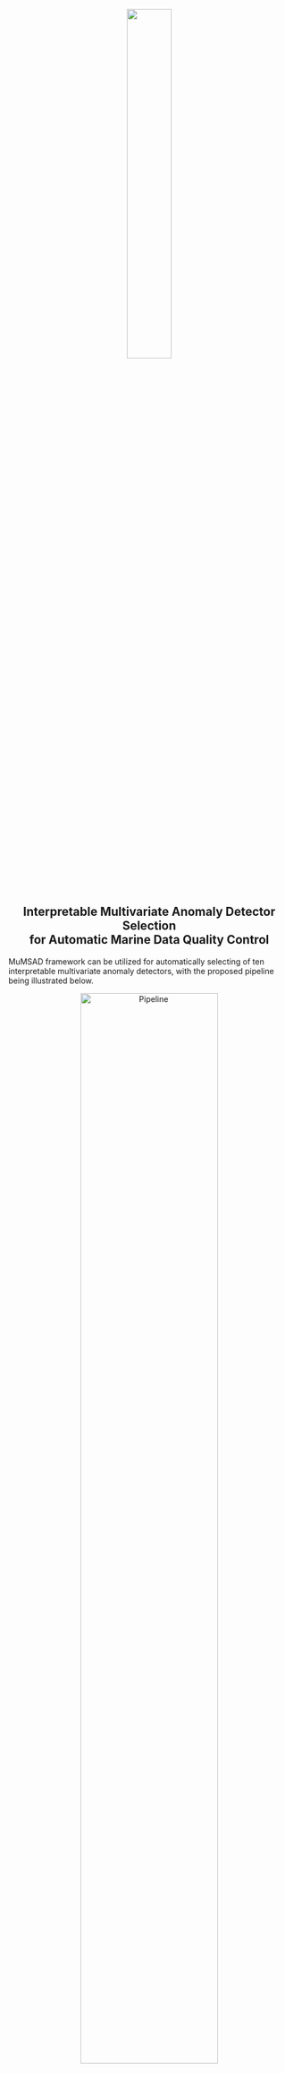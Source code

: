 <p align="center">
<img src="./assets/headline.PNG" style="width: 40%;"/>
</p>

<h1 align="center">
<h2 align="center">Interpretable Multivariate Anomaly Detector Selection </br>for Automatic Marine Data Quality Control</h2>

MuMSAD framework can be utilized for automatically selecting of ten interpretable multivariate anomaly detectors, with the proposed pipeline being illustrated below.

<div align="center">
  <img src="./assets/pipeline.PNG" alt="Pipeline" style="width: 70%;">
</div>


The framework can be used in a wide range of applications, especially in root cause analysis. In our work, we have demonstrated the usefulness and practicability of MuMSAD in two real-world applications, requested by many of industrial and research collaborators.
- Automatic multi-parameter marine data quality control. The figure below demonstrates the overview idea of the application.
- Automatic identification of malfunctioning sensors in Remotely Operated Vehicles, which is requested by one of our industrial collaborator.

<div align="center">
  <img src="./assets/motivation.PNG" alt="Motivation" style="width: 50%;">
</div>

Our work is under review at The IEEE International Conference on Data Engineering (ICDE) 2025 Industry and Applications Track.
MuMSAD is an extension of [MSAD](https://github.com/boniolp/MSAD), which is orignally designed for automatic selection of univariate anomaly detectors. MuMSAD is fully compatible to features supported in the original framework.

## Installation

To install and use MuMSAD from source, you will need the following tools:

- `git`
- `conda` (anaconda or miniconda)
- `docker`

#### Steps for installation

**Step 1:** Clone this repository using `git` and change into its root directory.

```bash
git clone https://github.com/ntnguyen-so/MuMSAD_framework.git
cd MuMSAD_framework/
```

**Step 2:** Create and activate a `conda` environment named `MSAD`.

```bash
conda env create --file environment.yml
conda activate MuMSAD
```

> Note: If you plan to use GPU acceleration, please ensure that you have CUDA installed. You can refer to the [CUDA installation instructions](https://developer.nvidia.com/cuda-downloads) for guidance.

If you do not wish to create the `conda` environment, you can install only the dependencies listed in `requirements.txt` using the following command:

```
pip install -r requirements.txt
```
**4.** Build docker images of interpretable anomaly detectors (source files are under `interpretable_anomaly_detectors`). 
```bash
cd interpretable_anomaly_detectors
./setup.sh
cd ..
```
The credit for base images goes to [TimeEval-algorithms](https://github.com/TimeEval/TimeEval-algorithms).

**5.** Installation complete!

## Data Preparation

Our models have been implemented to work with fixed-size inputs. Thus, before running any models, we first divide every time series in the used dataset into windows. Note that you can add your own time series here and divide them into windows, but make sure to follow the same format.

To produce a windowed dataset, run the following command:

```bash
python3 create_windows_dataset.py --save_dir=data/ --path=data/dataset/data/ --metric_path=data/dataset/metrics/ --window_size=512 --metric=AUC-PR --data_normalization=False
```

- save_dir: Path to save the dataset.
- path: Path of the dataset to divide into windows.
- metric_path: Path to the metrics of the dataset provided (to produce the labels).
- window_size: Window size (if the window size is larger than the time series' length, that time series is skipped).
- metric: Metric to use for producing the labels. The following metrics are supported: AUC-PR, VUS-PR, AUC-ROC, VUS-ROC, HitRate@K, and a customized metric shown Equation 4 in the paper.
- data_normalization: Whether you want to normalize the data or not (True or False). In the work, we tested deep learning model selectors with normalized data. For feature-based selectors, we tested with unnormalized and normalized data.
Note: you can check out the script stored under `reproducibility_guide/data_preparation.sh` for examples of how to prepare data for MuMSAD.

### Extracting features
The feature-based methods require a set of features to be computed first, turning the time series into tabular data. To achieve this, we use the TSFresh and catch22 module, which computes a predefined set of features.

To compute the set of features for a segmented dataset, run the following command:

```bash
python3 generate_features.py --feature=catch22 --path=data/dataset_512/ 
```

- feature: feature extractors to be used (catch22, TSFresh, TS_minimal - only 9 feautres are extracted without emphasis on multivariate time series)
- path: Path to the dataset for computing the features (the dataset should be segmented first into windows; see the command above). The resulting dataset is saved in the same directory (**MANDATORY**).
Note: you can check out the script stored under `reproducibility_guide/genererate_features.sh` for examples of how to prepare features for feature-based model selectors of MuMSAD.

## Supported Model Selectors

There are 4 different types of model selectors you can use in the framework:
- Deep learning
- Feature-based
- Oracle (theoretical)
- Average Ensembling

Below we outline how to use them.

### Deep Learning 

To train a model, run the following command:

```bash
python3 train_deep_model.py --path=data/dataset_512/ --split=0.7 --file=experiments/supervised_splits/split_dataset_512.csv --model=resnet --params=models/configuration/resnet_default.json --batch=256 --epochs=10 --eval-true
```

- path: Path to the dataset to use.
- split: Split percentage for training and validation sets.
- seed: Seed for train/val split (optional).
- file: Path to a file that contains a specific split (to reproduce our results).
- model: Model to use (type of architecture).
- params: A JSON file with the model's parameters.
- batch: Batch size.
- epochs: Number of training epochs.
- eval-true: Whether to evaluate the model on test data after training.

> This script will save the following:
>
> - training specific information into _/MuMSAD_framework/results/done_training/resnet_default_512_11092023_162841.csv_ file.
> - TensorBoard data will be saved into _/MuMSAD_framework/results/runs/resnet_default_512_11092023_162726/_.
> - The trained weights will be saved in _/MuMSAD_framework/results/weights/resnet_default_512/_.
> - In case the 'eval-true' is selected, the results of the trained model on the test set will be saved in _/MuMSAD_framework/results/raw_predictions/resnet_512_preds.csv_.

To evaluate a model on a folder of CSV files, run the following command:

```bash
python3 eval_deep_model.py --data=data/dataset_512/MGAB/ --model=convnet --model_path=results/weights/supervised/convnet_default_512/model_30011024_173428 --params=models/configuration/convnet_default.json --path_save=results/raw_predictions/
```

- data: Path to the time series data to predict.
- model: Model to use.
- model_path: Path to the trained model.
- params: A JSON file with the model's parameters.
- path_save: Path to save the results.

> The results of the above inference example are saved in _/MuMSAD_framework/results/raw_predictions/convnet_512_preds.csv_.

To reproduce our specific results, run the following command:

```bash
python3 eval_deep_model.py --data=data/dataset_512/ --model=convnet --model_path=results/weights/supervised/convnet_default_512/model_30011024_173428 --params=models/configuration/convnet_default.json --path_save=results/raw_predictions/ --file=experiments/supervised_splits/split_dataset_512.csv
```

- file: Path to a file that contains a specific split (to reproduce our results).

### Feature-Based

To use feature-based model selectors, it is a prerequisite that feature extraction has been executed (see Section **Extracting features**). You can use the following classifiers:

- **knn**
- **svc_linear**
- **decision_tree**
- **random_forest**
- **mlp**
- **ada_boost**
- **bayes**
- **qda**

To train any of these classifiers, run the following command:

```bash
python3 train_feature_based.py --path=data/dataset_512/TSFRESH_dataset_512.csv --classifier=knn --split_per=0.7 --file=experiments/unsupervised_splits/unsupervised_testsize_1_split_0.csv --eval-true --path_save=results/weights/
```

- path: Path to the dataset to use.
- classifier: Classifier to run.
- split_per: Split percentage for training and validation sets.
- seed: Seed for splitting training and validation sets (use a small number for reproducibility).
- file: Path to a file that contains a specific split (if needed).
- eval-true: Whether to evaluate the model on test data after training.
- path_save: Path to save the trained classifier.

To evaluate a classifier, run the following command:

```bash
python3 eval_feature_based.py --data=data/dataset_512/TSFRESH_dataset_512.csv --model=knn --model_path=results/weights/knn_512/ --path_save=results/raw_predictions/
```

- data: Path to the time series data to predict.
- classifier: Classifier to run from the list above.
- classifier_path: Path to the trained classifier model.
- path_save: Path to save the results.

> Note: To reproduce our results run the training script with the 'eval-true' option and the 'file' argument set to the specific splits we used (found in the _/MuMSAD_framework/experiments/\*\_splits_ directories).

###  Oracle

The Oracle is a hypothetical model that simulates the accuracy of a model on a given benchmark and evaluates its anomaly detection ability. You can simulate Oracle with different accuracy values, ranging from 1 (always selecting the best detector for a time series) to zero (always selecting a wrong detector). Additionally, you can simulate Oracle with different modes of randomness, namely:

1. **true**: When wrong, randomly select another detector.
2. **lucky**: When wrong, always select the second best detector (upper bound).
3. **unlucky**: When wrong, always select the worst detector (lower bound).
4. **best-k**: When wrong, always select the k-th best detector (e.g., best-2 is lucky).

To compute Oracle, run the following command:

```bash
python3 run_oracle.py --path=data/dataset/metrics/ --acc=1 --randomness=true
```

- path: Path to metrics (the results will be saved here).
- acc: The accuracy that you want to simulate (a float between 0 and 1).
- randomness: The randomness mode that you want to simulate (see possible modes above).

> The results are saved in _/MuMSAD_framework/data/dataset/metrics/TRUE_ORACLE-100/_ (the name of the last folder and dataset name should change depending on the parameters).

### Averaging Ensemble

The Averaging Ensemble, or Avg Ens (in orange in the results figure at the end), is used to ensemble the anomaly scores produced by all the detectors, by computing their average. Depending on the metric you specified in `utils/config.py`, the accuracy/interpretablity is calculated accordingly.

To compute Avg Ens, run the following command:

```bash
python3 run_avg_ens.py --n_jobs=16
```

- n_jobs: The number of threads to use for parallel computation (specify an appropriate value).





